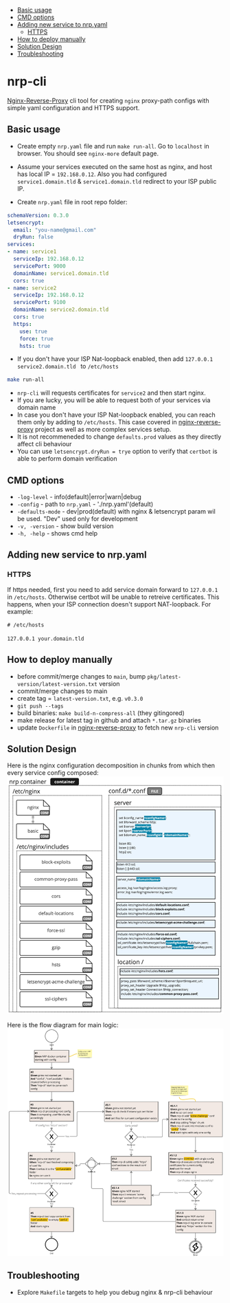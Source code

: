 * [Basic usage](#basic-usage)
* [CMD options](#cmd-options)
* [Adding new service to nrp.yaml](#adding-new-service-to-nrpyaml)
    + [HTTPS](#https)
* [How to deploy manually](#how-to-deploy-manually)
* [Solution Design](#solution-design)
* [Troubleshooting](#troubleshooting)
# nrp-cli
[Nginx-Reverse-Proxy](https://github.com/oleksii-honchar/nginx-reverse-proxy) cli tool for creating `nginx` proxy-path configs with simple yaml configuration and HTTPS support.

## Basic usage

- Create empty `nrp.yaml` file and run `make run-all`. Go to `localhost` in browser. You should see `nginx-more` default page.

- Assume your services executed on the same host as nginx, and host has local IP = `192.168.0.12`. Also you had configured `service1.domain.tld` & `service1.domain.tld` redirect to your ISP public IP.

- Create `nrp.yaml` file in root repo folder:
```yaml
schemaVersion: 0.3.0
letsencrypt:
  email: "you-name@gmail.com"
  dryRun: false
services:
- name: service1
  serviceIp: 192.168.0.12
  servicePort: 9000
  domainName: service1.domain.tld
  cors: true
- name: service2
  serviceIp: 192.168.0.12
  servicePort: 9100
  domainName: service2.domain.tld
  cors: true
  https: 
    use: true
    force: true 
    hsts: true
```

- If you don't have your ISP Nat-loopback enabled, then add `127.0.0.1 service2.domain.tld ` to `/etc/hosts` 

```bash
make run-all
```
- `nrp-cli` will requests certificates for `service2` and then start nginx.
- If you are lucky, you will be able to request both of your services via domain name
- In case you don't have your ISP Nat-loopback enabled, you can reach them only by adding to `/etc/hosts`. This case covered in [nginx-reverse-proxy](https://github.com/oleksii-honchar/nginx-reverse-proxy) project as well as more complex services setup.
- It is not recommeneded to change `defaults.prod` values as they directly affect cli behaviour
- You can use `letsencrypt.dryRun = trye` option to verify that `certbot` is able to perform domain verification

## CMD options

- `-log-level` - info(default)|error|warn|debug
- `-config` - path to `nrp.yaml` - './nrp.yaml'(default)
- `-defaults-mode` - dev|prod(default) with nginx & letsencrypt param wil be used. "Dev" used only for development
- `-v, -version` - show build version
- `-h, -help` - shows cmd help

## Adding new service to nrp.yaml

### HTTPS
If https needed, first you need to add service domain forward to `127.0.0.1` in `/etc/hosts`. Otherwise certbot will be unable to retreive certificates. This happens, when your ISP connection doesn't support NAT-loopback. For example:
```text
# /etc/hosts

127.0.0.1 your.domain.tld
```

## How to deploy manually

- before commit/merge changes to `main`, bump `pkg/latest-version/latest-version.txt` version
- commit/merge changes to main
- create tag = `latest-version.txt`, e.g. `v0.3.0`
- `git push --tags`
- build binaries: `make build-n-compress-all` (they gitingored)
- make release for latest tag in github and attach `*.tar.gz` binaries 
- update `Dockerfile` in [nginx-reverse-proxy](https://github.com/oleksii-honchar/nginx-reverse-proxy) to fetch new `nrp-cli` version

## Solution Design
Here is the nginx configuration decomposition in chunks from which then every service config composed:
![nginx-config-structure](./docs/nrp-nginx-config-structure.jpg)

Here is the flow diagram for main logic:
![nrp-flow-diagram](./docs/nrp-flow-diagram.jpg)

## Troubleshooting

- Explore `Makefile` targets to help you debug nginx & nrp-cli behaviour